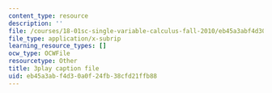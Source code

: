 ```yaml
---
content_type: resource
description: ''
file: /courses/18-01sc-single-variable-calculus-fall-2010/eb45a3abf4d30a0f24fb38cfd21ffb88_19x213y_uk4.srt
file_type: application/x-subrip
learning_resource_types: []
ocw_type: OCWFile
resourcetype: Other
title: 3play caption file
uid: eb45a3ab-f4d3-0a0f-24fb-38cfd21ffb88
---
```

